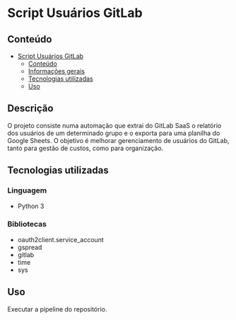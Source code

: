 # Script Usuários GitLab

## Conteúdo
- [Script Usuários GitLab](#script-usuarios-gitlab)
  - [Conteúdo](#conteúdo)
  - [Informações gerais](#informações-gerais)
  - [Tecnologias utilizadas](#tecnologias-utilizadas)
  - [Uso](#uso)

## Descrição
O projeto consiste numa automação que extrai do GitLab SaaS o relatório dos usuários de um determinado grupo e o exporta para uma planilha do Google Sheets. O objetivo é melhorar gerenciamento de usuários do GitLab, tanto para gestão de custos, como para organização.

## Tecnologias utilizadas
### Linguagem
- Python 3
### Bibliotecas
- oauth2client.service_account
- gspread
- gitlab
- time
- sys

## Uso
Executar a pipeline do repositório.